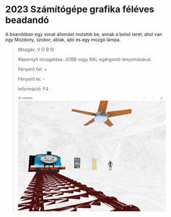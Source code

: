 # 2023 Számítógépe grafika féléves beadandó

A beandóban egy vonat állomást mutatok be, annak a belső terét, ahol van egy Mozdony, szobor, ablak, ajtó és egy mozgó lámpa. 

>Mozgás: V G B N
> 
>Képernyő mozgatása: JOBB vagy BAL egérgomb lenyomásával.
> 
>Fényerő fel: +
> 
>Fényerő le: -
> 
>Információ: F4
>
><img src="https://github.com/cziko1/grafika-o2ixlb-gyak/blob/main/FelevesBeadando/assets/textures/pic2.PNG">
